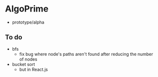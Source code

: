 # AlgoPrime

-  prototype/alpha

## To do

-  bfs
   -  fix bug where node's paths aren't found after reducing the number of
   nodes
- bucket sort
    - but in React.js
